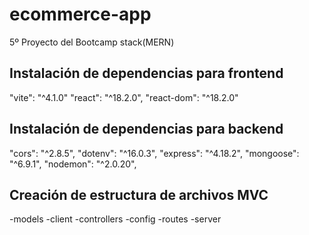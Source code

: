 # ecommerce-app

5º Proyecto del Bootcamp stack(MERN)

## Instalación de dependencias para frontend

"vite": "^4.1.0"
"react": "^18.2.0",
"react-dom": "^18.2.0"

## Instalación de dependencias para backend

"cors": "^2.8.5",
"dotenv": "^16.0.3",
"express": "^4.18.2",
"mongoose": "^6.9.1",
"nodemon": "^2.0.20",

## Creación de estructura de archivos MVC

-models
-client
-controllers
-config
-routes
-server
